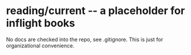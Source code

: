 # reading/current -- a placeholder for inflight books

No docs are checked into the repo, see .gitignore. This is just for organizational convenience.

